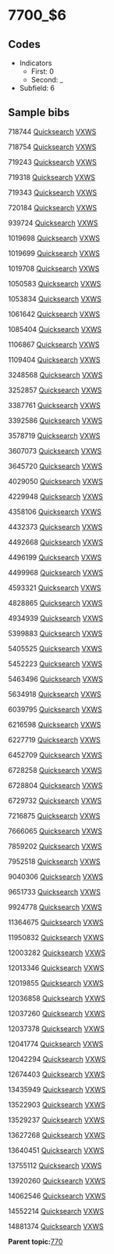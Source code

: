 # 7700\_$6

## Codes

-   Indicators
    -   First: 0
    -   Second: \_
-   Subfield: 6

## Sample bibs

718744 [Quicksearch](https://search.library.yale.edu/catalog/718744) [VXWS](http://prodorbis.library.yale.edu:7014/vxws/GetHoldingsService?bibId=718744)

718754 [Quicksearch](https://search.library.yale.edu/catalog/718754) [VXWS](http://prodorbis.library.yale.edu:7014/vxws/GetHoldingsService?bibId=718754)

719243 [Quicksearch](https://search.library.yale.edu/catalog/719243) [VXWS](http://prodorbis.library.yale.edu:7014/vxws/GetHoldingsService?bibId=719243)

719318 [Quicksearch](https://search.library.yale.edu/catalog/719318) [VXWS](http://prodorbis.library.yale.edu:7014/vxws/GetHoldingsService?bibId=719318)

719343 [Quicksearch](https://search.library.yale.edu/catalog/719343) [VXWS](http://prodorbis.library.yale.edu:7014/vxws/GetHoldingsService?bibId=719343)

720184 [Quicksearch](https://search.library.yale.edu/catalog/720184) [VXWS](http://prodorbis.library.yale.edu:7014/vxws/GetHoldingsService?bibId=720184)

939724 [Quicksearch](https://search.library.yale.edu/catalog/939724) [VXWS](http://prodorbis.library.yale.edu:7014/vxws/GetHoldingsService?bibId=939724)

1019698 [Quicksearch](https://search.library.yale.edu/catalog/1019698) [VXWS](http://prodorbis.library.yale.edu:7014/vxws/GetHoldingsService?bibId=1019698)

1019699 [Quicksearch](https://search.library.yale.edu/catalog/1019699) [VXWS](http://prodorbis.library.yale.edu:7014/vxws/GetHoldingsService?bibId=1019699)

1019708 [Quicksearch](https://search.library.yale.edu/catalog/1019708) [VXWS](http://prodorbis.library.yale.edu:7014/vxws/GetHoldingsService?bibId=1019708)

1050583 [Quicksearch](https://search.library.yale.edu/catalog/1050583) [VXWS](http://prodorbis.library.yale.edu:7014/vxws/GetHoldingsService?bibId=1050583)

1053834 [Quicksearch](https://search.library.yale.edu/catalog/1053834) [VXWS](http://prodorbis.library.yale.edu:7014/vxws/GetHoldingsService?bibId=1053834)

1061642 [Quicksearch](https://search.library.yale.edu/catalog/1061642) [VXWS](http://prodorbis.library.yale.edu:7014/vxws/GetHoldingsService?bibId=1061642)

1085404 [Quicksearch](https://search.library.yale.edu/catalog/1085404) [VXWS](http://prodorbis.library.yale.edu:7014/vxws/GetHoldingsService?bibId=1085404)

1106867 [Quicksearch](https://search.library.yale.edu/catalog/1106867) [VXWS](http://prodorbis.library.yale.edu:7014/vxws/GetHoldingsService?bibId=1106867)

1109404 [Quicksearch](https://search.library.yale.edu/catalog/1109404) [VXWS](http://prodorbis.library.yale.edu:7014/vxws/GetHoldingsService?bibId=1109404)

3248568 [Quicksearch](https://search.library.yale.edu/catalog/3248568) [VXWS](http://prodorbis.library.yale.edu:7014/vxws/GetHoldingsService?bibId=3248568)

3252857 [Quicksearch](https://search.library.yale.edu/catalog/3252857) [VXWS](http://prodorbis.library.yale.edu:7014/vxws/GetHoldingsService?bibId=3252857)

3387761 [Quicksearch](https://search.library.yale.edu/catalog/3387761) [VXWS](http://prodorbis.library.yale.edu:7014/vxws/GetHoldingsService?bibId=3387761)

3392586 [Quicksearch](https://search.library.yale.edu/catalog/3392586) [VXWS](http://prodorbis.library.yale.edu:7014/vxws/GetHoldingsService?bibId=3392586)

3578719 [Quicksearch](https://search.library.yale.edu/catalog/3578719) [VXWS](http://prodorbis.library.yale.edu:7014/vxws/GetHoldingsService?bibId=3578719)

3607073 [Quicksearch](https://search.library.yale.edu/catalog/3607073) [VXWS](http://prodorbis.library.yale.edu:7014/vxws/GetHoldingsService?bibId=3607073)

3645720 [Quicksearch](https://search.library.yale.edu/catalog/3645720) [VXWS](http://prodorbis.library.yale.edu:7014/vxws/GetHoldingsService?bibId=3645720)

4029050 [Quicksearch](https://search.library.yale.edu/catalog/4029050) [VXWS](http://prodorbis.library.yale.edu:7014/vxws/GetHoldingsService?bibId=4029050)

4229948 [Quicksearch](https://search.library.yale.edu/catalog/4229948) [VXWS](http://prodorbis.library.yale.edu:7014/vxws/GetHoldingsService?bibId=4229948)

4358106 [Quicksearch](https://search.library.yale.edu/catalog/4358106) [VXWS](http://prodorbis.library.yale.edu:7014/vxws/GetHoldingsService?bibId=4358106)

4432373 [Quicksearch](https://search.library.yale.edu/catalog/4432373) [VXWS](http://prodorbis.library.yale.edu:7014/vxws/GetHoldingsService?bibId=4432373)

4492668 [Quicksearch](https://search.library.yale.edu/catalog/4492668) [VXWS](http://prodorbis.library.yale.edu:7014/vxws/GetHoldingsService?bibId=4492668)

4496199 [Quicksearch](https://search.library.yale.edu/catalog/4496199) [VXWS](http://prodorbis.library.yale.edu:7014/vxws/GetHoldingsService?bibId=4496199)

4499968 [Quicksearch](https://search.library.yale.edu/catalog/4499968) [VXWS](http://prodorbis.library.yale.edu:7014/vxws/GetHoldingsService?bibId=4499968)

4593321 [Quicksearch](https://search.library.yale.edu/catalog/4593321) [VXWS](http://prodorbis.library.yale.edu:7014/vxws/GetHoldingsService?bibId=4593321)

4828865 [Quicksearch](https://search.library.yale.edu/catalog/4828865) [VXWS](http://prodorbis.library.yale.edu:7014/vxws/GetHoldingsService?bibId=4828865)

4934939 [Quicksearch](https://search.library.yale.edu/catalog/4934939) [VXWS](http://prodorbis.library.yale.edu:7014/vxws/GetHoldingsService?bibId=4934939)

5399883 [Quicksearch](https://search.library.yale.edu/catalog/5399883) [VXWS](http://prodorbis.library.yale.edu:7014/vxws/GetHoldingsService?bibId=5399883)

5405525 [Quicksearch](https://search.library.yale.edu/catalog/5405525) [VXWS](http://prodorbis.library.yale.edu:7014/vxws/GetHoldingsService?bibId=5405525)

5452223 [Quicksearch](https://search.library.yale.edu/catalog/5452223) [VXWS](http://prodorbis.library.yale.edu:7014/vxws/GetHoldingsService?bibId=5452223)

5463496 [Quicksearch](https://search.library.yale.edu/catalog/5463496) [VXWS](http://prodorbis.library.yale.edu:7014/vxws/GetHoldingsService?bibId=5463496)

5634918 [Quicksearch](https://search.library.yale.edu/catalog/5634918) [VXWS](http://prodorbis.library.yale.edu:7014/vxws/GetHoldingsService?bibId=5634918)

6039795 [Quicksearch](https://search.library.yale.edu/catalog/6039795) [VXWS](http://prodorbis.library.yale.edu:7014/vxws/GetHoldingsService?bibId=6039795)

6216598 [Quicksearch](https://search.library.yale.edu/catalog/6216598) [VXWS](http://prodorbis.library.yale.edu:7014/vxws/GetHoldingsService?bibId=6216598)

6227719 [Quicksearch](https://search.library.yale.edu/catalog/6227719) [VXWS](http://prodorbis.library.yale.edu:7014/vxws/GetHoldingsService?bibId=6227719)

6452709 [Quicksearch](https://search.library.yale.edu/catalog/6452709) [VXWS](http://prodorbis.library.yale.edu:7014/vxws/GetHoldingsService?bibId=6452709)

6728258 [Quicksearch](https://search.library.yale.edu/catalog/6728258) [VXWS](http://prodorbis.library.yale.edu:7014/vxws/GetHoldingsService?bibId=6728258)

6728804 [Quicksearch](https://search.library.yale.edu/catalog/6728804) [VXWS](http://prodorbis.library.yale.edu:7014/vxws/GetHoldingsService?bibId=6728804)

6729732 [Quicksearch](https://search.library.yale.edu/catalog/6729732) [VXWS](http://prodorbis.library.yale.edu:7014/vxws/GetHoldingsService?bibId=6729732)

7216875 [Quicksearch](https://search.library.yale.edu/catalog/7216875) [VXWS](http://prodorbis.library.yale.edu:7014/vxws/GetHoldingsService?bibId=7216875)

7666065 [Quicksearch](https://search.library.yale.edu/catalog/7666065) [VXWS](http://prodorbis.library.yale.edu:7014/vxws/GetHoldingsService?bibId=7666065)

7859202 [Quicksearch](https://search.library.yale.edu/catalog/7859202) [VXWS](http://prodorbis.library.yale.edu:7014/vxws/GetHoldingsService?bibId=7859202)

7952518 [Quicksearch](https://search.library.yale.edu/catalog/7952518) [VXWS](http://prodorbis.library.yale.edu:7014/vxws/GetHoldingsService?bibId=7952518)

9040306 [Quicksearch](https://search.library.yale.edu/catalog/9040306) [VXWS](http://prodorbis.library.yale.edu:7014/vxws/GetHoldingsService?bibId=9040306)

9651733 [Quicksearch](https://search.library.yale.edu/catalog/9651733) [VXWS](http://prodorbis.library.yale.edu:7014/vxws/GetHoldingsService?bibId=9651733)

9924778 [Quicksearch](https://search.library.yale.edu/catalog/9924778) [VXWS](http://prodorbis.library.yale.edu:7014/vxws/GetHoldingsService?bibId=9924778)

11364675 [Quicksearch](https://search.library.yale.edu/catalog/11364675) [VXWS](http://prodorbis.library.yale.edu:7014/vxws/GetHoldingsService?bibId=11364675)

11950832 [Quicksearch](https://search.library.yale.edu/catalog/11950832) [VXWS](http://prodorbis.library.yale.edu:7014/vxws/GetHoldingsService?bibId=11950832)

12003282 [Quicksearch](https://search.library.yale.edu/catalog/12003282) [VXWS](http://prodorbis.library.yale.edu:7014/vxws/GetHoldingsService?bibId=12003282)

12013346 [Quicksearch](https://search.library.yale.edu/catalog/12013346) [VXWS](http://prodorbis.library.yale.edu:7014/vxws/GetHoldingsService?bibId=12013346)

12019855 [Quicksearch](https://search.library.yale.edu/catalog/12019855) [VXWS](http://prodorbis.library.yale.edu:7014/vxws/GetHoldingsService?bibId=12019855)

12036858 [Quicksearch](https://search.library.yale.edu/catalog/12036858) [VXWS](http://prodorbis.library.yale.edu:7014/vxws/GetHoldingsService?bibId=12036858)

12037260 [Quicksearch](https://search.library.yale.edu/catalog/12037260) [VXWS](http://prodorbis.library.yale.edu:7014/vxws/GetHoldingsService?bibId=12037260)

12037378 [Quicksearch](https://search.library.yale.edu/catalog/12037378) [VXWS](http://prodorbis.library.yale.edu:7014/vxws/GetHoldingsService?bibId=12037378)

12041774 [Quicksearch](https://search.library.yale.edu/catalog/12041774) [VXWS](http://prodorbis.library.yale.edu:7014/vxws/GetHoldingsService?bibId=12041774)

12042294 [Quicksearch](https://search.library.yale.edu/catalog/12042294) [VXWS](http://prodorbis.library.yale.edu:7014/vxws/GetHoldingsService?bibId=12042294)

12674403 [Quicksearch](https://search.library.yale.edu/catalog/12674403) [VXWS](http://prodorbis.library.yale.edu:7014/vxws/GetHoldingsService?bibId=12674403)

13435949 [Quicksearch](https://search.library.yale.edu/catalog/13435949) [VXWS](http://prodorbis.library.yale.edu:7014/vxws/GetHoldingsService?bibId=13435949)

13522903 [Quicksearch](https://search.library.yale.edu/catalog/13522903) [VXWS](http://prodorbis.library.yale.edu:7014/vxws/GetHoldingsService?bibId=13522903)

13529237 [Quicksearch](https://search.library.yale.edu/catalog/13529237) [VXWS](http://prodorbis.library.yale.edu:7014/vxws/GetHoldingsService?bibId=13529237)

13627268 [Quicksearch](https://search.library.yale.edu/catalog/13627268) [VXWS](http://prodorbis.library.yale.edu:7014/vxws/GetHoldingsService?bibId=13627268)

13640451 [Quicksearch](https://search.library.yale.edu/catalog/13640451) [VXWS](http://prodorbis.library.yale.edu:7014/vxws/GetHoldingsService?bibId=13640451)

13755112 [Quicksearch](https://search.library.yale.edu/catalog/13755112) [VXWS](http://prodorbis.library.yale.edu:7014/vxws/GetHoldingsService?bibId=13755112)

13920260 [Quicksearch](https://search.library.yale.edu/catalog/13920260) [VXWS](http://prodorbis.library.yale.edu:7014/vxws/GetHoldingsService?bibId=13920260)

14062546 [Quicksearch](https://search.library.yale.edu/catalog/14062546) [VXWS](http://prodorbis.library.yale.edu:7014/vxws/GetHoldingsService?bibId=14062546)

14552214 [Quicksearch](https://search.library.yale.edu/catalog/14552214) [VXWS](http://prodorbis.library.yale.edu:7014/vxws/GetHoldingsService?bibId=14552214)

14881374 [Quicksearch](https://search.library.yale.edu/catalog/14881374) [VXWS](http://prodorbis.library.yale.edu:7014/vxws/GetHoldingsService?bibId=14881374)

**Parent topic:**[770](../../tags/770/770.md)

